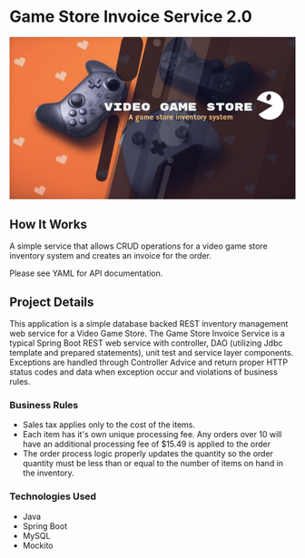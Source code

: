 # Game Store Invoice Service 2.0

<img src="https://github.com/ersJava/game-store-2.0/blob/master/Screen%20Shot%202019-10-02%20at%2010.19.49%20PM.png" alt="video game store mock up">


## How It Works

A simple service that allows CRUD operations for a video game store inventory system and creates an invoice for the order.

Please see YAML for API documentation.

## Project Details

This application is a simple database backed REST inventory management web service for a Video Game Store. The Game Store Invoice Service is a typical Spring Boot REST web service with controller, DAO (utilizing Jdbc template and prepared statements), unit test and service layer components. Exceptions are handled through Controller Advice and return proper HTTP status codes and data when exception occur and violations of business rules. 


### Business Rules

- Sales tax applies only to the cost of the items.
- Each item has it's own unique processing fee. Any orders over 10 will have an additional processing fee of $15.49 is applied to the order
- The order process logic properly updates the quantity so the order quantity must be less than or equal to the number of items on hand in the inventory.

### Technologies Used
* Java
* Spring Boot
* MySQL
* Mockito

